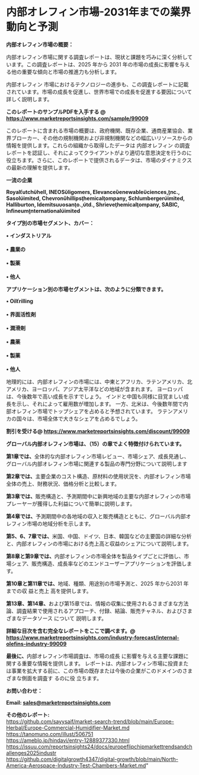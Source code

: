 # 内部オレフィン市場-2031年までの業界動向と予測

<strong><b>内部オレフィン市場の概要：</b></strong>

内部オレフィン市場に関する調査レポートは、現状と課題を巧みに深く分析しています。この調査レポートは、2025 年から 2031 年の市場の成長に影響を与える他の重要な傾向と市場の推進力も分析します。

内部オレフィン 市場におけるテクノロジーの進歩も、この調査レポートに記載されています。市場の成長を促進し、世界市場での成長を促進する要因について詳しく説明します。

<strong>このレポートのサンプルPDFを入手する @ <a href=https://www.marketreportsinsights.com/sample/99009>https://www.marketreportsinsights.com/sample/99009</a></strong>

このレポートに含まれる市場の概要は、政府機関、既存企業、通商産業協会、業界ブローカー、その他の規制機関および非規制機関などの幅広いリソースからの情報を提供します。これらの組織から取得したデータは 内部オレフィン の調査レポートを認証し、それによってクライアントがより適切な意思決定を行うのに役立ちます。さらに、このレポートで提供されるデータは、市場のダイナミクスの最新の理解を提供します。

<strong>一流の企業</strong>

<strong><b>Royalutchhell, INEOSligomers, Elevanceenewableciences,nc., Sasolimited, Chevronhillipshemicalompany, Schlumbergerimited, Halliburton, Idemitsuosano.,td., Shrievehemicalompany, SABIC, Infineumnternationalimited</b></strong>

<strong><b>タイプ別の市場セグメント、カバー：</b></strong>

<strong>• インダストリアル<br><br>• 農業の<br><br>• 製薬<br><br>• 他人</strong>

<strong><b>アプリケーション別の市場セグメントは、次のように分類できます。</b></strong>

<strong>• Oilrilling<br><br>• 界面活性剤<br><br>• 潤滑剤<br><br>• 農薬<br><br>• 製薬<br><br>• 他人</strong>

 地理的には、内部オレフィンの市場には、中東とアフリカ、ラテンアメリカ、北アメリカ、ヨーロッパ、アジア太平洋などの地域が含まれます。 ヨーロッパは、今後数年で高い成長を示すでしょう。 インドと中国も同様に目覚ましい成長を示し、それによって雇用数が増加します。 一方、北米は、今後数年間で内部オレフィン市場でトップシェアを占めると予想されています。 ラテンアメリカの国々は、市場全体で大きなシェアを占めるでしょう。

<strong>割引を受ける@ <a href=https://www.marketreportsinsights.com/discount/99009>https://www.marketreportsinsights.com/discount/99009</a></strong>

<strong><b>グローバル内部オレフィン市場は、（15）の章でよく特徴付けられています。</b></strong>

<strong><b>第</b></strong><strong><b>1章では、</b></strong>全体的な内部オレフィン市場レビュー、市場シェア、成長見通し、グローバル内部オレフィン市場に関連する製品の専門分野について説明します

<strong><b>第2章では、</b></strong>主要企業のコスト構造、原材料の使用状況を、内部オレフィン市場全体の売上、財務状況、価格分析と比較します。

<strong><b>第3章では、</b></strong>販売構造と、予測期間中に新興地域の主要な内部オレフィンの市場プレーヤーが獲得した利益について簡単に説明します。

<strong><b>第4章では、</b></strong>予測期間中の各地域の収入と販売構造とともに、グローバル内部オレフィン市場の地域分析を示します。

<strong><b>第5、6、7章では、</b></strong>米国、中国、ドイツ、日本、韓国などの主要国の詳細な分析と、内部オレフィンの市場における売上高と収益のシェアについて説明します。

<strong><b>第8章と第9章では、</b></strong>内部オレフィンの市場全体を製品タイプごとに評価し、市場シェア、販売構造、成長率などのエンドユーザーアプリケーションを評価します。

<strong><b>第10章と第11章では、</b></strong>地域、種類、用途別の市場予測と、2025 年から2031 年までの収 益と売上 高を提供します。

<strong><b>第13章、第14章、</b></strong>および第15章では、情報の収集に使用されるさまざまな方法論、調査結果で使用されるアプローチ、付録、結論、販売チャネル、およびさまざまなデータソース について 説明します。

<strong>詳細な目次を含む完全なレポートをここで調べます。@ <a href=https://www.marketreportsinsights.com/industry-forecast/internal-olefins-industry-99009>https://www.marketreportsinsights.com/industry-forecast/internal-olefins-industry-99009</a></strong>

<strong><b>最後に、</b></strong>内部オレフィン市場調査は、市場の成長 に影響を</a>与える主要な課題に関する重要な情報を提供します。 レポートは、内部オレフィン市場に投資または事業を拡大する前に、この市場の既存または今後の企業がこのドメインのさまざまな側面を調査す るのに役 立ちます。

<strong><b>お問い合わせ：</b></strong>

<strong>Email: </strong><a href=mailto:sales@marketreportsinsights.com><strong>sales@marketreportsinsights.com</strong></a>

<strong>その他のレポート:</strong>
<br>
<a href=https://github.com/sayysaif/market-search-trend/blob/main/Europe-Herbal/Europe-Commercial-Humidifier-Market.md>https://github.com/sayysaif/market-search-trend/blob/main/Europe-Herbal/Europe-Commercial-Humidifier-Market.md</a>
<br>
<a href=https://tanomuno.com/illust/506751>https://tanomuno.com/illust/506751</a>
<br>
<a href=https://ameblo.jp/hindavi/entry-12889377330.html>https://ameblo.jp/hindavi/entry-12889377330.html</a>
<br>
<a href=https://issuu.com/reportsinsights24/docs/europeflipchipmarkettrendsandchallenges2025industr>https://issuu.com/reportsinsights24/docs/europeflipchipmarkettrendsandchallenges2025industr</a>
<br>
<a href=https://github.com/digitalgrowth4347/digital-growth/blob/main/North-America-Aerospace-Industry-Test-Chambers-Market.md>https://github.com/digitalgrowth4347/digital-growth/blob/main/North-America-Aerospace-Industry-Test-Chambers-Market.md</a>"
